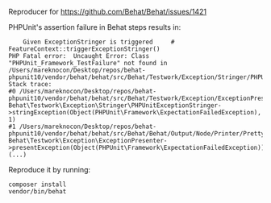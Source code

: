 Reproducer for https://github.com/Behat/Behat/issues/1421

PHPUnit's assertion failure in Behat steps results in:
```
    Given ExceptionStringer is triggered     # FeatureContext::triggerExceptionStringer()
PHP Fatal error:  Uncaught Error: Class "PHPUnit_Framework_TestFailure" not found in /Users/mareknocon/Desktop/repos/behat-phpunit10/vendor/behat/behat/src/Behat/Testwork/Exception/Stringer/PHPUnitExceptionStringer.php:39
Stack trace:
#0 /Users/mareknocon/Desktop/repos/behat-phpunit10/vendor/behat/behat/src/Behat/Testwork/Exception/ExceptionPresenter.php(93): Behat\Testwork\Exception\Stringer\PHPUnitExceptionStringer->stringException(Object(PHPUnit\Framework\ExpectationFailedException), 1)
#1 /Users/mareknocon/Desktop/repos/behat-phpunit10/vendor/behat/behat/src/Behat/Behat/Output/Node/Printer/Pretty/PrettyStepPrinter.php(174): Behat\Testwork\Exception\ExceptionPresenter->presentException(Object(PHPUnit\Framework\ExpectationFailedException))
(...)
```

Reproduce it by running:
```
composer install
vendor/bin/behat
```

